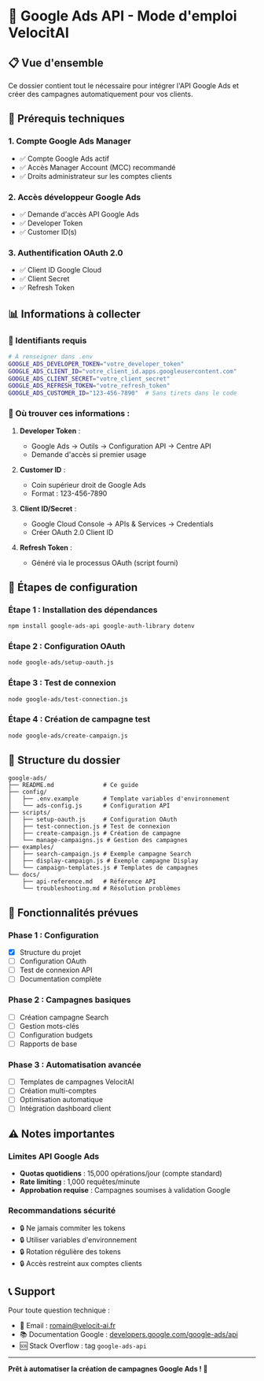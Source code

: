 # 🎯 Google Ads API - Mode d'emploi VelocitAI

## 📋 Vue d'ensemble

Ce dossier contient tout le nécessaire pour intégrer l'API Google Ads et créer des campagnes automatiquement pour vos clients.

## 🔧 Prérequis techniques

### 1. Compte Google Ads Manager
- ✅ Compte Google Ads actif
- ✅ Accès Manager Account (MCC) recommandé
- ✅ Droits administrateur sur les comptes clients

### 2. Accès développeur Google Ads
- ✅ Demande d'accès API Google Ads
- ✅ Developer Token
- ✅ Customer ID(s)

### 3. Authentification OAuth 2.0
- ✅ Client ID Google Cloud
- ✅ Client Secret
- ✅ Refresh Token

## 📊 Informations à collecter

### 🔐 Identifiants requis

```bash
# À renseigner dans .env
GOOGLE_ADS_DEVELOPER_TOKEN="votre_developer_token"
GOOGLE_ADS_CLIENT_ID="votre_client_id.apps.googleusercontent.com"
GOOGLE_ADS_CLIENT_SECRET="votre_client_secret"
GOOGLE_ADS_REFRESH_TOKEN="votre_refresh_token"
GOOGLE_ADS_CUSTOMER_ID="123-456-7890"  # Sans tirets dans le code
```

### 📝 Où trouver ces informations :

1. **Developer Token** : 
   - Google Ads → Outils → Configuration API → Centre API
   - Demande d'accès si premier usage

2. **Customer ID** :
   - Coin supérieur droit de Google Ads
   - Format : 123-456-7890

3. **Client ID/Secret** :
   - Google Cloud Console → APIs & Services → Credentials
   - Créer OAuth 2.0 Client ID

4. **Refresh Token** :
   - Généré via le processus OAuth (script fourni)

## 🚀 Étapes de configuration

### Étape 1 : Installation des dépendances
```bash
npm install google-ads-api google-auth-library dotenv
```

### Étape 2 : Configuration OAuth
```bash
node google-ads/setup-oauth.js
```

### Étape 3 : Test de connexion
```bash
node google-ads/test-connection.js
```

### Étape 4 : Création de campagne test
```bash
node google-ads/create-campaign.js
```

## 📂 Structure du dossier

```
google-ads/
├── README.md              # Ce guide
├── config/
│   ├── .env.example       # Template variables d'environnement
│   └── ads-config.js      # Configuration API
├── scripts/
│   ├── setup-oauth.js     # Configuration OAuth
│   ├── test-connection.js # Test de connexion
│   ├── create-campaign.js # Création de campagne
│   └── manage-campaigns.js # Gestion des campagnes
├── examples/
│   ├── search-campaign.js # Exemple campagne Search
│   ├── display-campaign.js # Exemple campagne Display
│   └── campaign-templates.js # Templates de campagnes
└── docs/
    ├── api-reference.md   # Référence API
    └── troubleshooting.md # Résolution problèmes
```

## 🎯 Fonctionnalités prévues

### Phase 1 : Configuration
- [x] Structure du projet
- [ ] Configuration OAuth
- [ ] Test de connexion API
- [ ] Documentation complète

### Phase 2 : Campagnes basiques
- [ ] Création campagne Search
- [ ] Gestion mots-clés
- [ ] Configuration budgets
- [ ] Rapports de base

### Phase 3 : Automatisation avancée
- [ ] Templates de campagnes VelocitAI
- [ ] Création multi-comptes
- [ ] Optimisation automatique
- [ ] Intégration dashboard client

## ⚠️ Notes importantes

### Limites API Google Ads
- **Quotas quotidiens** : 15,000 opérations/jour (compte standard)
- **Rate limiting** : 1,000 requêtes/minute
- **Approbation requise** : Campagnes soumises à validation Google

### Recommandations sécurité
- 🔒 Ne jamais commiter les tokens
- 🔒 Utiliser variables d'environnement
- 🔒 Rotation régulière des tokens
- 🔒 Accès restreint aux comptes clients

## 📞 Support

Pour toute question technique :
- 📧 Email : romain@velocit-ai.fr
- 📚 Documentation Google : [developers.google.com/google-ads/api](https://developers.google.com/google-ads/api)
- 🆘 Stack Overflow : tag `google-ads-api`

---

**Prêt à automatiser la création de campagnes Google Ads ! 🚀**